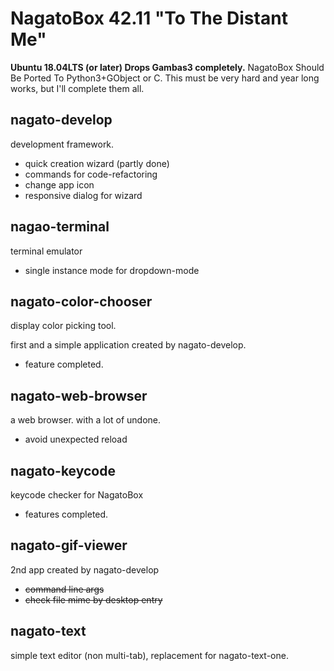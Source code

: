 # NagatoBox 42.11 "To The Distant Me"

**Ubuntu 18.04LTS (or later) Drops Gambas3 completely.**
NagatoBox Should Be Ported To Python3+GObject or C.
This must be very hard and year long works, but I'll complete them all.

## nagato-develop

development framework.

+ quick creation wizard (partly done)
+ commands for code-refactoring
+ change app icon
+ responsive dialog for wizard

## nagao-terminal

terminal emulator

+ single instance mode for dropdown-mode

## nagato-color-chooser

display color picking tool.

first and a simple application created by nagato-develop.

+ feature completed.

## nagato-web-browser

a web browser. with a lot of undone.

+ avoid unexpected reload

## nagato-keycode

keycode checker for NagatoBox

+ features completed.

## nagato-gif-viewer

2nd app created by nagato-develop

+ ~~command line args~~
+ ~~check file mime by desktop entry~~

## nagato-text

simple text editor (non multi-tab), replacement for nagato-text-one.
